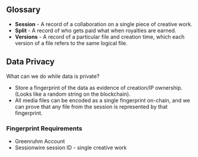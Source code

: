 ## Glossary

* **Session** - A record of a collaboration on a single piece of creative work.
* **Split** - A record of who gets paid what when royalties are earned.
* **Versions** - A record of a particular file and creation time, which each version of a file refers to the same logical file.

## Data Privacy

What can we do while data is private?

* Store a fingerprint of the data as evidence of creation/IP ownership. (Looks like a random string on the blockchain).
* All media files can be encoded as a single fingerprint on-chain, and we can prove that any file from the session is represented by that fingerprint.


### Fingerprint Requirements

* Greenruhm Account
* Sessionwire session ID - single creative work

